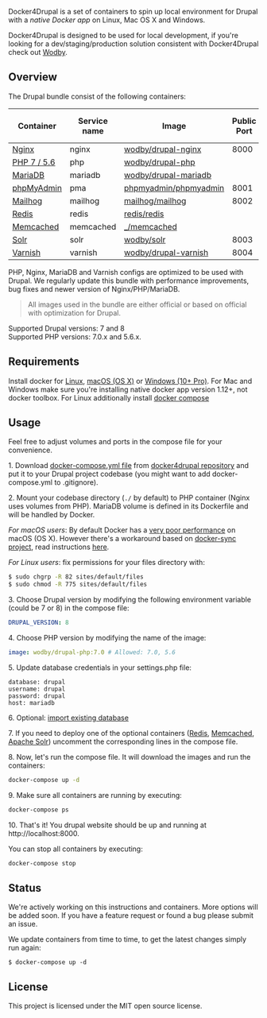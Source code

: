 Docker4Drupal is a set of containers to spin up local environment for Drupal with a *native Docker app* on Linux, Mac OS X and Windows.

Docker4Drupal is designed to be used for local development, if you're looking for a dev/staging/production solution consistent with Docker4Drupal check out [Wodby](https://wodby.com). 

## Overview

The Drupal bundle consist of the following containers:

| Container | Service name | Image | Public Port | Enabled by default |
| --------- | ------------ | ----- | ----------- | ------------------ |
| [Nginx](containers/nginx.md) | nginx | [wodby/drupal-nginx](https://hub.docker.com/r/wodby/drupal-nginx/) | 8000 | ✓ |
| [PHP 7 / 5.6](containers/php.md) | php | [wodby/drupal-php](https://hub.docker.com/r/wodby/drupal-php/) |  | ✓ |
| [MariaDB](containers/mariadb.md) | mariadb | [wodby/drupal-mariadb](https://hub.docker.com/r/wodby/drupal-mariadb/) | | ✓ |
| [phpMyAdmin](containers/pma.md) | pma | [phpmyadmin/phpmyadmin](https://hub.docker.com/r/phpmyadmin/phpmyadmin) | 8001 | ✓ |
| [Mailhog](containers/mailhog.md) | mailhog | [mailhog/mailhog](https://hub.docker.com/r/mailhog/mailhog) | 8002 | ✓ |
| [Redis](containers/redis.md) | redis | [redis/redis](https://hub.docker.com/_/redis) |||
| [Memcached](containers/memcached.md) | memcached | [_/memcached](https://hub.docker.com/_/memcached/) |||
| [Solr](containers/solr.md) | solr | [wodby/solr](https://hub.docker.com/r/wodby/solr) | 8003 ||
| [Varnish](containers/varnish.md) | varnish | [wodby/drupal-varnish](https://hub.docker.com/r/wodby/drupal-varnish) | 8004 ||

PHP, Nginx, MariaDB and Varnish configs are optimized to be used with Drupal. We regularly update this bundle with performance improvements, bug fixes and newer version of Nginx/PHP/MariaDB.

> All images used in the bundle are either official or based on official with optimization for Drupal.

Supported Drupal versions: 7 and 8<br>
Supported PHP versions: 7.0.x and 5.6.x.

## Requirements

Install docker for [Linux](https://docs.docker.com/engine/installation), [macOS (OS X)](https://docs.docker.com/engine/installation/mac) or [Windows (10+ Pro)](https://docs.docker.com/engine/installation/windows). For Mac and Windows make sure you're installing native docker app version 1.12+, not docker toolbox. For Linux additionally install [docker compose](https://docs.docker.com/compose/install)

## Usage 

Feel free to adjust volumes and ports in the compose file for your convenience.

1\. Download [docker-compose.yml file](https://github.com/wodby/docker4drupal/blob/master/docker-compose.yml) from [docker4drupal repository](https://github.com/wodby/docker4drupal) and put it to your Drupal project codebase (you might want to add docker-compose.yml to .gitignore).

2\. Mount your codebase directory (`./` by default) to PHP container (Nginx uses volumes from PHP). MariaDB volume is defined in its Dockerfile and will be handled by Docker.

_For macOS users_: By default Docker has a [very poor performance](https://github.com/Wodby/docker4drupal/issues/4) on macOS (OS X). However there's a workaround based on [docker-sync project](https://github.com/EugenMayer/docker-sync/), read instructions [here](macos.md). 

_For Linux users_: fix permissions for your files directory with:
```bash
$ sudo chgrp -R 82 sites/default/files
$ sudo chmod -R 775 sites/default/files
```

3\. Choose Drupal version by modifying the following environment variable (could be 7 or 8) in the compose file:
```yml
DRUPAL_VERSION: 8
```

4\. Choose PHP version by modifying the name of the image:
```yml
image: wodby/drupal-php:7.0 # Allowed: 7.0, 5.6
```

5\. Update database credentials in your settings.php file:
```
database: drupal
username: drupal
password: drupal
host: mariadb
```

6\. Optional: [import existing database](containers/mariadb.md#import-existing-database)

7\. If you need to deploy one of the optional containers ([Redis](containers/redis.md), [Memcached](containers/memcached.md), [Apache Solr](containers/solr.md)) uncomment the corresponding lines in the compose file.

8\. Now, let's run the compose file. It will download the images and run the containers:
```bash
docker-compose up -d
```

9\. Make sure all containers are running by executing:

```bash
docker-compose ps
```

10\. That's it! You drupal website should be up and running at http://localhost:8000.

You can stop all containers by executing:

```bash
docker-compose stop
```

## Status

We're actively working on this instructions and containers. More options will be added soon. If you have a feature request or found a bug please submit an issue.

We update containers from time to time, to get the latest changes simply run again:
```
$ docker-compose up -d
```

## License

This project is licensed under the MIT open source license.
